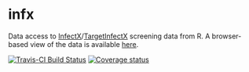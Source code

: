 infx
===
Data access to [InfectX](http://www.infectx.ch)/[TargetInfectX](https://www.targetinfectx.ch) screening data from R. A browser-based view of the data is available [here](http://www.infectx.ch/databrowser).

[![Travis-CI Build Status](https://travis-ci.org/nbenn/infx.svg?branch=master)](https://travis-ci.org/nbenn/infx)
[![Coverage status](https://codecov.io/gh/nbenn/infx/branch/master/graph/badge.svg)](https://codecov.io/github/nbenn/infx?branch=master)
